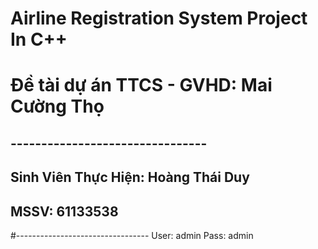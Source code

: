 # Airline Registration System Project In C++ 
# Đề tài dự án TTCS - GVHD: Mai Cường Thọ
## --------------------------------

## Sinh Viên Thực Hiện: Hoàng Thái Duy
## MSSV: 61133538

#---------------------------------
User: admin
Pass: admin
